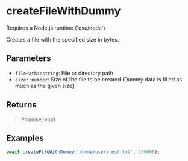 # createFileWithDummy <Badge type="tip" text="JavaScript" />

<span class="node-required">Requires a Node.js runtime ('qsu/node')</span>

Creates a file with the specified size in bytes.

## Parameters

- `filePath::string`: File or directory path
- `size::number`: Size of the file to be created (Dummy data is filled as much as the given size)

## Returns

> Promise::void

## Examples

```javascript
await createFileWithDummy('/home/user/test.txt', 100000);
```
